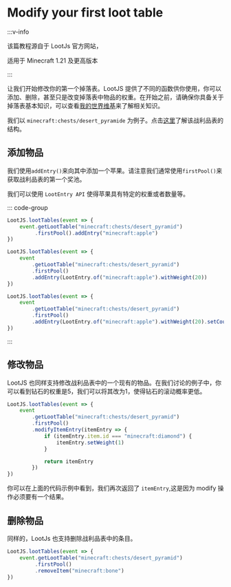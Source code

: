 # Modify your first loot table

:::v-info

该篇教程源自于 LootJs 官方网站，

适用于 Minecraft 1.21 及更高版本

:::

让我们开始修改你的第一个掉落表。LootJS 提供了不同的函数供你使用，你可以添加、删除，甚至只是改变掉落表中物品的权重。在开始之前，请确保你具备关于掉落表基本知识，可以查看[我的世界维基](https://zh.minecraft.wiki/w/loot_table)来了解相关知识。

我们以 `minecraft:chests/desert_pyramide` 为例子。点击[这里](https://misode.github.io/loot-table/?preset=chests/desert_pyramid)了解该战利品表的结构。

## 添加物品

我们使用`addEntry()`来向其中添加一个苹果。请注意我们通常使用`firstPool()`来获取战利品表的第一个奖池。

我们可以使用 `LootEntry API` 使得苹果具有特定的权重或者数量等。

::: code-group

```js [仅添加一个苹果]
LootJS.lootTables(event => {
    event.getLootTable("minecraft:chests/desert_pyramid")
         .firstPool().addEntry("minecraft:apple")
})
```

```js [添加带有特定权重的苹果]
LootJS.lootTables(event => {
    event
        .getLootTable("minecraft:chests/desert_pyramid")
        .firstPool()
        .addEntry(LootEntry.of("minecraft:apple").withWeight(20))
})
```

```js [添加带有数量的苹果]
LootJS.lootTables(event => {
    event
        .getLootTable("minecraft:chests/desert_pyramid")
        .firstPool()
        .addEntry(LootEntry.of("minecraft:apple").withWeight(20).setCount([2, 5]))
})
```

:::

## 修改物品

LootJS 也同样支持修改战利品表中的一个现有的物品。在我们讨论的例子中，你可以看到钻石的权重是5，我们可以将其改为1，使得钻石的滚动概率更低。

```js
LootJS.lootTables(event => {
    event
        .getLootTable("minecraft:chests/desert_pyramid")
        .firstPool()
        .modifyItemEntry(itemEntry => {
            if (itemEntry.item.id === "minecraft:diamond") {
                itemEntry.setWeight(1)
            }

            return itemEntry
        })
})
```

你可以在上面的代码示例中看到，我们再次返回了 `itemEntry`,这是因为 modify 操作必须要有一个结果。

## 删除物品

同样的，LootJs 也支持删除战利品表中的条目。

```js
LootJS.lootTables(event => {
    event.getLootTable("minecraft:chests/desert_pyramid")
         .firstPool()
         .removeItem("minecraft:bone")
})
```
